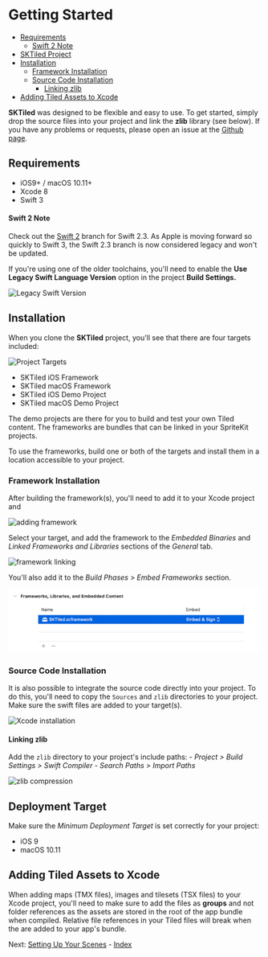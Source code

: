 # Getting Started

- [Requirements](#requirements)
    - [Swift 2 Note](#swift-2-note)
- [SKTiled Project](#sktiled-project)
- [Installation](#installation)
    - [Framework Installation](#framework-framework)
    - [Source Code Installation](#source-code-installation)
        - [Linking zlib](#linking-zlib)
- [Adding Tiled Assets to Xcode](#adding-tiled-assets-to-xcode)

**SKTiled** was designed to be flexible and easy to use. To get started, simply drop the source files into your project and link the **zlib** library (see below). If you have any problems or requests, please open an issue at the [Github page](https://github.com/mfessenden/SKTiled/issues).


## Requirements

- iOS9+ / macOS 10.11+
- Xcode 8
- Swift 3


#### **Swift 2 Note**

Check out the [Swift 2](https://github.com/mfessenden/SKTiled/tree/swift2) branch for Swift 2.3. As Apple is moving forward so quickly to Swift 3, the Swift 2.3 branch is now considered legacy and won't be updated. 

If you're using one of the older toolchains, you'll need to enable the **Use Legacy Swift Language Version** option in the project **Build Settings.**

![Legacy Swift Version](https://raw.githubusercontent.com/mfessenden/SKTiled/master/docs/Images/swift_legacy.png)


## Installation

When you clone the **SKTiled** project, you'll see that there are four targets included:

![Project Targets](https://raw.githubusercontent.com/mfessenden/SKTiled/master/docs/Images/project_targets.png)

- SKTiled iOS Framework
- SKTiled macOS Framework
- SKTiled iOS Demo Project
- SKTiled macOS Demo Project

The demo projects are there for you to build and test your own Tiled content. The frameworks are bundles that can be linked in your SpriteKit projects. 

To use the frameworks, build one or both of the targets and install them in a location accessible to your project.

### Framework Installation

After building the framework(s), you'll need to add it to your Xcode project and 

![adding framework](https://raw.githubusercontent.com/mfessenden/SKTiled/master/docs/Images/framework.png)

Select your target, and add the framework to the *Embedded Binaries* and *Linked Frameworks and Libraries* sections of the *General* tab. 

![framework linking](https://raw.githubusercontent.com/mfessenden/SKTiled/master/docs/Images/link_binary.png)

You'll also add it to the *Build Phases > Embed Frameworks* section. 

![framework embed](https://raw.githubusercontent.com/mfessenden/SKTiled/master/docs/Images/links.png)

### Source Code Installation

It is also possible to integrate the source code directly into your project. To do this, you'll need to copy the `Sources` and `zlib` directories to your project. Make sure the swift files are added to your target(s). 

![Xcode installation](https://raw.githubusercontent.com/mfessenden/SKTiled/master/docs/Images/installation.png)

#### Linking zlib

Add the `zlib` directory to your project's include paths:
    - *Project > Build Settings > Swift Compiler - Search Paths > Import Paths*

![zlib compression](https://raw.githubusercontent.com/mfessenden/SKTiled/master/docs/Images/zlib_linking.png)

## Deployment Target

Make sure the *Minimum Deployment Target* is set correctly for your project:

- iOS 9 
- macOS 10.11


## Adding Tiled Assets to Xcode

When adding maps (TMX files), images and tilesets (TSX files) to your Xcode project, you'll need to make sure to add the files as **groups** and not folder references as the assets are stored in the root of the app bundle when compiled. Relative file references in your Tiled files will break when the are added to your app's bundle.



Next: [Setting Up Your Scenes](scenes.html) - [Index](Tutorial.html)
